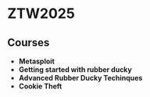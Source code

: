 # ZTW2025
## Courses

* **Metasploit**
* **Getting started with rubber ducky**
* **Advanced Rubber Ducky Techinques**
* **Cookie Theft**


